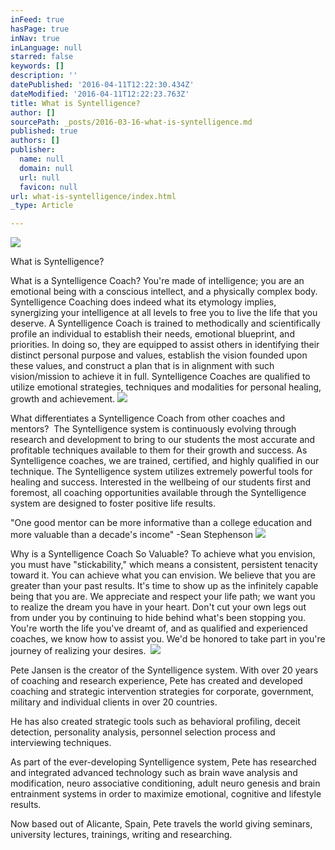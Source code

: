 ```yaml
---
inFeed: true
hasPage: true
inNav: true
inLanguage: null
starred: false
keywords: []
description: ''
datePublished: '2016-04-11T12:22:30.434Z'
dateModified: '2016-04-11T12:22:23.763Z'
title: What is Syntelligence?
author: []
sourcePath: _posts/2016-03-16-what-is-syntelligence.md
published: true
authors: []
publisher:
  name: null
  domain: null
  url: null
  favicon: null
url: what-is-syntelligence/index.html
_type: Article

---
```

![](https://the-grid-user-content.s3-us-west-2.amazonaws.com/62648625-e38e-428f-ab5b-d68503f5d62a.jpg)

What is Syntelligence?

What is a Syntelligence Coach?
You're made of intelligence; you are an emotional being with a conscious intellect, and a physically complex body. Syntelligence Coaching does indeed what its etymology implies, synergizing your intelligence at all levels to free you to live the life that you deserve.​​
A Syntelligence Coach is trained to methodically and scientifically profile an individual to establish their needs, emotional blueprint, and priorities. In doing so, they are equipped to assist others in identifying their distinct personal purpose and values, establish the vision founded upon these values, and construct a plan that is in alignment with such vision/mission to achieve it in full. Syntelligence Coaches are qualified to utilize emotional strategies, techniques and modalities for personal healing, growth and achievement. ![](https://the-grid-user-content.s3-us-west-2.amazonaws.com/e4bbf707-375d-4b50-9f4e-ef9c3abb0558.jpg)

What differentiates a Syntelligence Coach from other coaches and mentors? ​
The Syntelligence system is continuously evolving through research and development to bring to our students the most accurate and profitable techniques available to them for their growth and success. As Syntelligence coaches, we are trained, certified, and highly qualified in our technique. The Syntelligence system utilizes extremely powerful tools for healing and success. Interested in the wellbeing of our students first and foremost, all coaching opportunities available through the Syntelligence system are designed to foster positive life results.               

"One good mentor can be more informative than a college education and more valuable than a decade's income"
-Sean Stephenson
![](https://the-grid-user-content.s3-us-west-2.amazonaws.com/1d3052c8-e17b-46ca-9bdc-7c8c8fc03e39.jpg)

Why is a Syntelligence Coach So Valuable?
To achieve what you envision, you must have "stickability," which means a consistent, persistent tenacity toward it. You can achieve what you can envision. We believe that you are greater than your past results. It's time to show up as the infinitely capable being that you are. We appreciate and respect your life path; we want you to realize the dream you have in your heart. Don't cut your own legs out from under you by continuing to hide behind what's been stopping you. You're worth the life you've dreamt of, and as qualified and experienced coaches, we know how to assist you. We'd be honored to take part in you're journey of realizing your desires. ​ ![](https://the-grid-user-content.s3-us-west-2.amazonaws.com/f0af8e96-f818-4818-ae14-14a2255bb7f4.jpg)

Pete Jansen is the creator of the Syntelligence system. With over 20 years of coaching and research experience, Pete has created and developed coaching and strategic intervention strategies for corporate, government, military and individual clients in over 20 countries.

He has also created strategic tools such as behavioral profiling, deceit detection, personality analysis, personnel selection process and interviewing techniques.

As part of the ever-developing Syntelligence system, Pete has researched and integrated advanced technology such as brain wave analysis and modification, neuro associative conditioning, adult neuro genesis and brain entrainment systems in order to maximize emotional, cognitive and lifestyle results.

Now based out of Alicante, Spain, Pete travels the world giving seminars, university lectures, trainings, writing and researching.